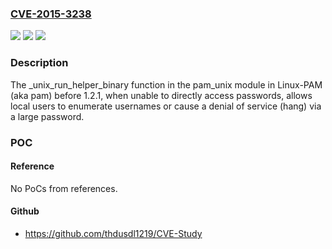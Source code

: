 ### [CVE-2015-3238](https://cve.mitre.org/cgi-bin/cvename.cgi?name=CVE-2015-3238)
![](https://img.shields.io/static/v1?label=Product&message=n%2Fa&color=blue)
![](https://img.shields.io/static/v1?label=Version&message=n%2Fa&color=blue)
![](https://img.shields.io/static/v1?label=Vulnerability&message=n%2Fa&color=brighgreen)

### Description

The _unix_run_helper_binary function in the pam_unix module in Linux-PAM (aka pam) before 1.2.1, when unable to directly access passwords, allows local users to enumerate usernames or cause a denial of service (hang) via a large password.

### POC

#### Reference
No PoCs from references.

#### Github
- https://github.com/thdusdl1219/CVE-Study

